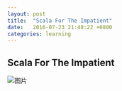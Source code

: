 ```yaml
---
layout: post
title:  "Scala For The Impatient"
date:   2016-07-23 21:48:22 +0800
categories: learning
---
```


## Scala For The Impatient
![图片](/assets/scala_for_the_impatient.jpg)
